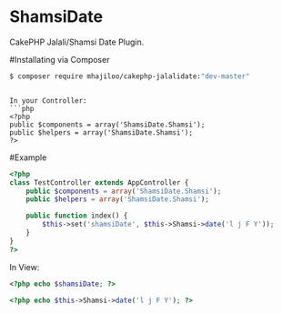 ShamsiDate
==========

CakePHP Jalali/Shamsi Date Plugin.


#Installating via Composer
``` bash
$ composer require mhajiloo/cakephp-jalalidate:"dev-master"
```
```

In your Controller:
```php
<?php
public $components = array('ShamsiDate.Shamsi');
public $helpers = array('ShamsiDate.Shamsi');
?>
```

#Example
```php
<?php
class TestController extends AppController {
    public $components = array('ShamsiDate.Shamsi');
	public $helpers = array('ShamsiDate.Shamsi');

    public function index() {
        $this->set('shamsiDate', $this->Shamsi->date('l j F Y')); 
    }
}
?>
```

In View:
```php
<?php echo $shamsiDate; ?>
```
```php
<?php echo $this->Shamsi->date('l j F Y'); ?>
```